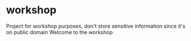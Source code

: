 # workshop
Project for workshop purposes, don't store sensitive information since it's on public domain
Welcome to the workshop